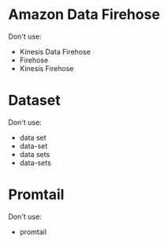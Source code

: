 # Amazon Data Firehose

Don't use:

- Kinesis Data Firehose
- Firehose
- Kinesis Firehose

# Dataset

Don't use:

- data set
- data-set
- data sets
- data-sets

# Promtail

Don't use:

- promtail
